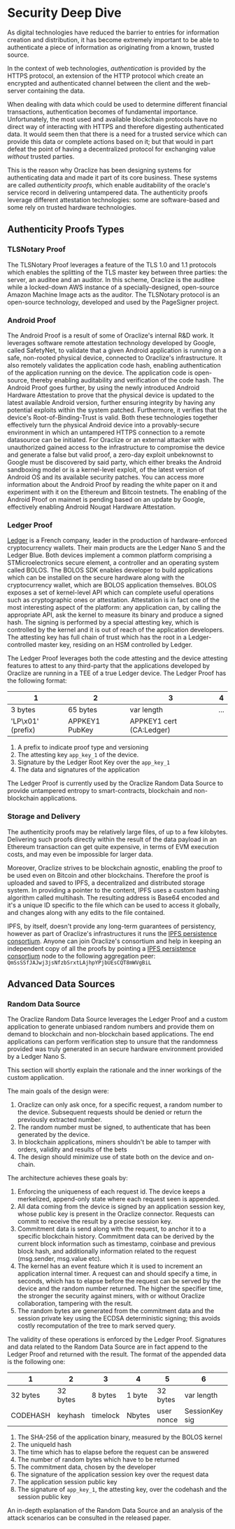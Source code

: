 # Security Deep Dive
As digital technologies have reduced the barrier to entries for information creation and distribution, it has become extremely important to be able to authenticate a piece of information as originating from a known, trusted source.

In the context of web technologies, _authentication_ is provided by the HTTPS protocol, an extension of the HTTP protocol which create an encrypted and authenticated channel between the client and the web-server containing the data.

When dealing with data which could be used to determine different financial transactions, authentication becomes of fundamental importance. Unfortunately, the most used and available blockchain protocols have no direct way of interacting with HTTPS and therefore digesting authenticated data. It would seem then that there is a need for a trusted service which can provide this data or complete actions based on it; but that would in part defeat the point of having a decentralized protocol for exchanging value *without* trusted parties.

This is the reason why Oraclize has been designing systems for authenticating data and made it part of its core business. These systems are called *authenticity proofs*, which enable auditability of the oracle's service record in delivering untampered data.
The authenticity proofs leverage different attestation technologies: some are software-based and some rely on trusted hardware technologies.

## Authenticity Proofs Types

### TLSNotary Proof
The TLSNotary Proof leverages a feature of the TLS 1.0 and 1.1 protocols which enables the splitting of the TLS master key between three parties: the server, an auditee and an auditor. In this scheme, Oraclize is the auditee while a locked-down AWS instance of a specially-designed, open-source Amazon Machine Image acts as the auditor. The TLSNotary protocol is an open-source technology, developed and used by the PageSigner project.

### Android Proof
The Android Proof is a result of some of Oraclize's internal R&D work. It leverages software remote attestation technology developed by Google, called SafetyNet, to validate that a given Android application is running on a safe, non-rooted physical device, connected to Oraclize's infrastructure. It also remotely validates the application code hash, enabling authentication of the application running on the device. The application code is open-source, thereby enabling auditability and verification of the code hash. The Android Proof goes further, by using the newly introduced Android Hardware Attestation to prove that the physical device is updated to the latest available Android version, further ensuring integrity by having any potential exploits within the system patched. Furthermore, it verifies that the device's Root-of-Binding-Trust is valid. Both these technologies together effectively turn the physical Android device into a provably-secure environment in which an untampered HTTPS connection to a remote datasource can be initiated. For Oraclize or an external attacker with unauthorized gained access to the infrastructure to compromise the device and generate a false but valid proof, a zero-day exploit unbeknownst to Google must be discovered by said party, which either breaks the Android sandboxing model or is a kernel-level exploit, of the latest version of Android OS and its available security patches.
You can access more information about the Android Proof by reading the white paper on it and experiment with it on the Ethereum and Bitcoin testnets. The enabling of the Android Proof on mainnet is pending based on an update by Google, effectively enabling Android Nougat Hardware Attestation.


### Ledger Proof

<a href="https://www.ledger.co">Ledger</a> is a French company, leader in the production of hardware-enforced cryptocurrency wallets. Their main products are the Ledger Nano S and the Ledger Blue. Both devices implement a common platform comprising a STMicroelectronics secure element, a controller and an operating system called BOLOS.
The BOLOS SDK enables developer to build applications which can be installed on the secure hardware along with the cryptocurrency wallet, which are BOLOS application themselves.
BOLOS exposes a set of kernel-level API which can complete useful operations such as cryptographic ones or attestation. Attestation is in fact one of the most interesting aspect of the platform: any application can, by calling the appropriate API, ask the kernel to measure its binary and produce a signed hash. The signing is performed by a special attesting key, which is controlled by the kernel and it is out of reach of the application developers. The attesting key has full chain of trust which has the root in a Ledger-controlled master key, residing on an HSM controlled by Ledger.

The Ledger Proof leverages both the code attesting and the device attesting features to attest to any third-party that the applications developed by Oraclize are running in a TEE of a true Ledger device. The Ledger Proof has the following format:

<table>
<thead>
<tr>
<th>1</th>
<th>2</th>
<th>3</th>
<th>4</th>
</tr>
</thead>
<tbody>
<tr>
<td>3 bytes</td>
<td>65 bytes</td>
<td>var length</td>
<td>...</td>
</tr>
<tr>
<td>'LP\x01' (prefix)</td>
<td>APPKEY1 PubKey</td>
<td>APPKEY1 cert (CA:Ledger)</td>
</tr></tbody></table>

1. A prefix to indicate proof type and versioning
2. The attesting key `app_key_1` of the device.
3. Signature by the Ledger Root Key over the `app_key_1`
4. The data and signatures of the application

The Ledger Proof is currently used by the Oraclize Random Data Source to provide untampered entropy to smart-contracts, blockchain and non-blockchain applications.

### Storage and Delivery
The authenticity proofs may be relatively large files, of up to a few kilobytes. Delivering such proofs directly within the result of the data payload in an Ethereum transaction can get quite expensive, in terms of EVM execution costs, and may even be impossible for larger data.

Moreover, Oraclize strives to be blockchain agnostic, enabling the proof to be used even on Bitcoin and other blockchains. Therefore the proof is uploaded and saved to IPFS, a decentralized and distributed storage system. In providing a pointer to the content, IPFS uses a custom hashing algorithm called multihash. The resulting address is Base64 encoded and it's a unique ID specific to the file which can be used to access it globally, and changes along with any edits to the file contained.

IPFS, by itself, doesn't provide any long-term guarantees of persistency, however as part of Oraclize's infrastructures it runs the <a href="https://github.com/oraclize/ipfs-persistence-consortium" target="_blank">IPFS persistence consortium</a>. Anyone can join Oraclize's consortium and help in keeping an independent copy of all the proofs by pointing a <a href="https://github.com/oraclize/ipfs-persistence-consortium" target="_blank">IPFS persistence consortium</a> node to the following aggregation peer: `QmSsSSfJAJwj3jsNfzbSrxtLAjhpYPjbUEsCQT8mWVgBiL`

## Advanced Data Sources

### Random Data Source
The Oraclize Random Data Source leverages the Ledger Proof and a custom application to generate unbiased random numbers and provide them on demand to blockchain and non-blockchain based applications. The end applications can perform verification step to unsure that the randomness provided was truly generated in an secure hardware environment provided by a Ledger Nano S.

This section will shortly explain the rationale and the inner workings of the custom application.

The main goals of the design were:

1. Oraclize can only ask once, for a specific request, a random number to the device. Subsequent requests should be denied or return the previously extracted number.
2. The random number must be signed, to authenticate that has been generated by the device.
3. In blockchain applications, miners shouldn't be able to tamper with orders, validity and results of the bets
4. The design should minimize use of state both on the device and on-chain.

The architecture achieves these goals by:

1. Enforcing the uniqueness of each request id. The device keeps a merkelized, append-only state where each request seen is appended.
2. All data coming from the device is signed by an application session key, whose public key is present in the Oraclize connector. Requests can commit to receive the result by a precise session key.
3. Commitment data is send along with the request, to anchor it to a specific blockchain history. Commitment data can be derived by the current block information such as timestamp, coinbase and previous block hash, and additionally information related to the request (msg.sender, msg.value etc).
4. The kernel has an event feature which it is used to increment an application internal timer. A request can and should specify a time, in seconds, which has to elapse before the request can be served by the device and the random number returned. The higher the specifier time, the stronger the security against miners, with or without Oraclize collaboration, tampering with the result.  
5. The random bytes are generated from the commitment data and the session private key using the ECDSA deterministic signing; this avoids costly recomputation of the tree to mark served query.

The validity of these operations is enforced by the Ledger Proof. Signatures and data related to the Random Data Source are in fact append to the Ledger Proof and returned with the result. The format of the appended data is the following one:
<table>
<thead>
<tr>
<th>1</th>
<th>2</th>
<th>3</th>
<th>4</th>
<th>5</th>
<th>6</th>
<th>7</th>
<th>8</th>
</tr>
</thead>
<tbody>
<tr>
<td>32 bytes</td>
<td>32 bytes</td>
<td>8 bytes</td>
<td>1 byte</td>
<td>32 bytes</td>
<td>var length</td>
<td>65 bytes</td>
<td>var length</td>
</tr>
<tr>
<td>CODEHASH</td>
<td>keyhash</td>
<td>timelock</td>
<td>Nbytes</td>
<td>user nonce</td>
<td>SessionKey sig</td>
<td>SessionPubKey</td>
<td>attestation sig</td>
</tr></tbody></table>

1. The SHA-256 of the application binary, measured by the BOLOS kernel
2. The uniqueId hash
3. The time which has to elapse before the request can be answered
4. The number of random bytes which have to be returned
5. The commitment data, chosen by the developer
6. The signature of the application session key over the request data
7. The application session public key
8. The signature of `app_key_1`, the attesting key, over the codehash and the session public key

An in-depth explanation of the Random Data Source and an analysis of the attack scenarios can be consulted in the released paper.
